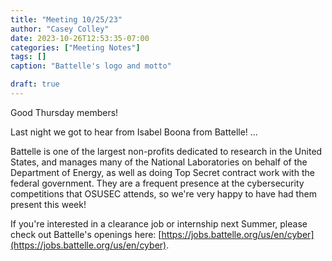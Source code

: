 ```yaml
---
title: "Meeting 10/25/23"
author: "Casey Colley"
date: 2023-10-26T12:53:35-07:00
categories: ["Meeting Notes"]
tags: []
caption: "Battelle's logo and motto"

draft: true
---
```


Good Thursday members!

Last night we got to hear from Isabel Boona from Battelle! ...

Battelle is one of the largest non-profits dedicated to research in the United States, and manages many of the National Laboratories on behalf of the Department of Energy, as well as doing Top Secret contract work with the federal government. They are a frequent presence at the cybersecurity competitions that OSUSEC attends, so we're very happy to have had them present this week!

If you're interested in a clearance job or internship next Summer, please check out Battelle's openings here: [https://jobs.battelle.org/us/en/cyber](https://jobs.battelle.org/us/en/cyber).
